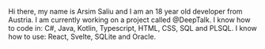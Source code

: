 Hi there, my name is Arsim Saliu and I am an 18 year old developer from Austria.
I am currently working on a project called @DeepTalk.
I know how to code in: C#, Java, Kotlin, Typescript, HTML, CSS, SQL and PLSQL.
I know how to use: React, Svelte, SQLite and Oracle.
